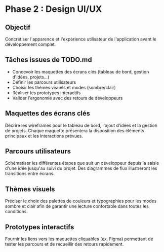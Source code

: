 # Phase 2 : Design UI/UX

## Objectif
Concrétiser l'apparence et l'expérience utilisateur de l'application avant le développement complet.

## Tâches issues de TODO.md
- Concevoir les maquettes des écrans clés (tableau de bord, gestion d'idées, projets...)
- Définir les parcours utilisateurs
- Choisir les thèmes visuels et modes (sombre/clair)
- Réaliser les prototypes interactifs
- Valider l'ergonomie avec des retours de développeurs

## Maquettes des écrans clés
Décrire les wireframes pour le tableau de bord, l'ajout d'idées et la gestion de projets. Chaque maquette présentera la disposition des éléments principaux et les interactions prévues.

## Parcours utilisateurs
Schématiser les différentes étapes que suit un développeur depuis la saisie d'une idée jusqu'au suivi du projet. Des diagrammes de flux illustreront les transitions entre écrans.

## Thèmes visuels
Préciser le choix des palettes de couleurs et typographies pour les modes sombre et clair afin de garantir une lecture confortable dans toutes les conditions.

## Prototypes interactifs
Fournir les liens vers les maquettes cliquables (ex. Figma) permettant de tester les parcours et de recueillir des retours rapidement.
